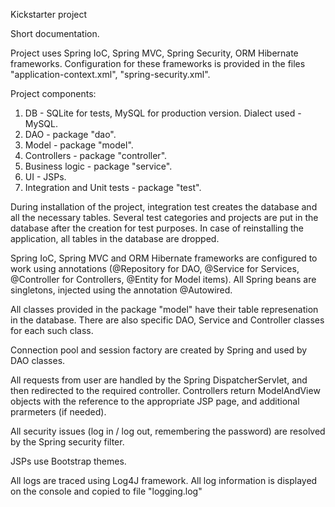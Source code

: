 Kickstarter project

Short documentation.

Project uses Spring IoC, Spring MVC, Spring Security, ORM Hibernate frameworks. Configuration for these frameworks is provided in the files "application-context.xml", "spring-security.xml".

Project components:<br>
1. DB - SQLite for tests, MySQL for production version. Dialect used - MySQL.<br>
2. DAO - package "dao".<br>
3. Model - package "model".<br>
4. Controllers - package "controller".<br>
5. Business logic - package "service".<br>
6. UI - JSPs.<br>
7. Integration and Unit tests - package "test".<br>

During installation of the project, integration test creates the database and all the necessary tables. Several test categories and projects are put in the database after the creation for test purposes. In case of reinstalling the application, all tables in the database are dropped.

Spring IoC, Spring MVC and ORM Hibernate frameworks are configured to work using annotations (@Repository for DAO, @Service for Services, @Controller for Controllers, @Entity for Model items). All Spring beans are singletons, injected using the annotation @Autowired.

All classes provided in the package "model" have their table represenation in the database. There are also specific DAO, Service and Controller classes for each such class.

Connection pool and session factory are created by Spring and used by DAO classes.

All requests from user are handled by the Spring DispatcherServlet, and then redirected to the required controller. Controllers return ModelAndView objects with the reference to the appropriate JSP page, and additional prarmeters (if needed).

All security issues (log in / log out, remembering the password) are resolved by the Spring security filter.

JSPs use Bootstrap themes.

All logs are traced using Log4J framework. All log information is displayed on the console and copied to file "logging.log"
